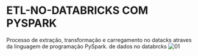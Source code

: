 # ETL-NO-DATABRICKS COM PYSPARK
Processo de extração, transformação  e carregamento no datacks atraves da linguagem de programação PySpark. de dados no databrcks
![01](https://user-images.githubusercontent.com/38964642/151710887-bab96d9a-dd32-407d-ab08-0cd411921590.PNG)
